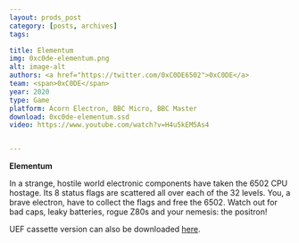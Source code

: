 ```yaml
---
layout: prods_post
category: [posts, archives]
tags: 

title: Elementum
img: 0xc0de-elementum.png
alt: image-alt
authors: <a href="https://twitter.com/0xC0DE6502">0xC0DE</a>
team: <span>0xC0DE</span>
year: 2020
type: Game
platform: Acorn Electron, BBC Micro, BBC Master
download: 0xc0de-elementum.ssd
video: https://www.youtube.com/watch?v=H4u5kEM5As4


---
```


**Elementum**

In a strange, hostile world electronic components have taken the 6502 CPU hostage.
Its 8 status flags are scattered all over each of the 32 levels.
You, a brave electron, have to collect the flags and free the 6502.
Watch out for bad caps, leaky batteries, rogue Z80s and your nemesis: the positron!

UEF cassette version can also be downloaded [here](https://bitshifters.github.io/content/0xc0de-elementum.uef).
